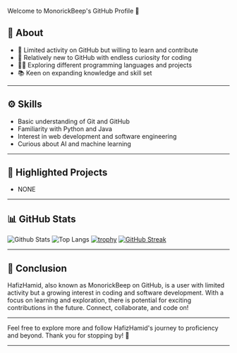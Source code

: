  Welcome to MonorickBeep's GitHub Profile 👋

## 🧐 About

- 🌟 Limited activity on GitHub but willing to learn and contribute
- 🔭 Relatively new to GitHub with endless curiosity for coding
- 👨‍💻 Exploring different programming languages and projects
- 📚 Keen on expanding knowledge and skill set

---

## ⚙️ Skills

- Basic understanding of Git and GitHub
- Familiarity with Python and Java
- Interest in web development and software engineering
- Curious about AI and machine learning

---

## 🌟 Highlighted Projects

- NONE

---

## 📊 GitHub Stats

![Github Stats](https://github-readme-stats.vercel.app/api?username=MonorickBeep)
![Top Langs](https://github-readme-stats.vercel.app/api/top-langs/?username=MonorickBeep)
[![trophy](https://github-profile-trophy.vercel.app/?username=MonorickBeep)](https://github.com/MonorickBeep)
[![GitHub Streak](https://streak-stats.demolab.com/?user=MonorickBeep)](https://git.io/streak-stats)

---

## 🚀 Conclusion

HafizHamid, also known as MonorickBeep on GitHub, is a user with limited activity but a growing interest in coding and software development. With a focus on learning and exploration, there is potential for exciting contributions in the future. Connect, collaborate, and code on!

---

Feel free to explore more and follow HafizHamid's journey to proficiency and beyond. Thank you for stopping by! 🌟

---
